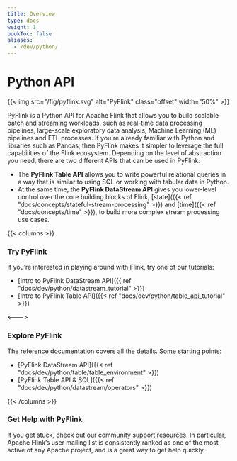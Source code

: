 ```yaml
---
title: Overview
type: docs
weight: 1
bookToc: false
aliases:
  - /dev/python/
---
```

<!--
Licensed to the Apache Software Foundation (ASF) under one
or more contributor license agreements.  See the NOTICE file
distributed with this work for additional information
regarding copyright ownership.  The ASF licenses this file
to you under the Apache License, Version 2.0 (the
"License"); you may not use this file except in compliance
with the License.  You may obtain a copy of the License at

  http://www.apache.org/licenses/LICENSE-2.0

Unless required by applicable law or agreed to in writing,
software distributed under the License is distributed on an
"AS IS" BASIS, WITHOUT WARRANTIES OR CONDITIONS OF ANY
KIND, either express or implied.  See the License for the
specific language governing permissions and limitations
under the License.
-->

# Python API

{{< img src="/fig/pyflink.svg" alt="PyFlink" class="offset" width="50%" >}}

PyFlink is a Python API for Apache Flink that allows you to build scalable batch and streaming 
workloads, such as real-time data processing pipelines, large-scale exploratory data analysis,
Machine Learning (ML) pipelines and ETL processes.
If you're already familiar with Python and libraries such as Pandas, then PyFlink makes it simpler
to leverage the full capabilities of the Flink ecosystem. Depending on the level of abstraction you
need, there are two different APIs that can be used in PyFlink:

* The **PyFlink Table API** allows you to write powerful relational queries in a way that is similar to using SQL or working with tabular data in Python.
* At the same time, the **PyFlink DataStream API** gives you lower-level control over the core building blocks of Flink, [state]({{< ref "docs/concepts/stateful-stream-processing" >}}) and [time]({{< ref "docs/concepts/time" >}}), to build more complex stream processing use cases.

{{< columns >}}

### Try PyFlink

If you’re interested in playing around with Flink, try one of our tutorials:

* [Intro to PyFlink DataStream API]({{ ref "docs/dev/python/datastream_tutorial" >}})
* [Intro to PyFlink Table API]({{< ref "docs/dev/python/table_api_tutorial" >}})

<--->

### Explore PyFlink

The reference documentation covers all the details. Some starting points:

* [PyFlink DataStream API]({{< ref "docs/dev/python/table/table_environment" >}})
* [PyFlink Table API &amp; SQL]({{< ref "docs/dev/python/datastream/operators" >}})

{{< /columns >}}

### Get Help with PyFlink

If you get stuck, check out our [community support resources](https://flink.apache.org/community.html). In particular, Apache Flink’s user mailing list is consistently ranked as one of the most active of any Apache project, and is a great way to get help quickly.